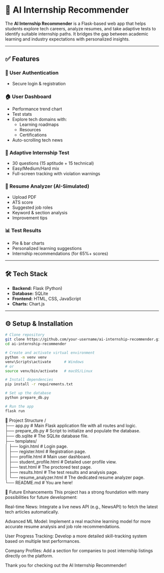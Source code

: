 # 🚀 AI Internship Recommender

The **AI Internship Recommender** is a Flask-based web app that helps students explore tech careers, analyze resumes, and take adaptive tests to identify suitable internship paths. It bridges the gap between academic learning and industry expectations with personalized insights.

---

## ✅ Features

### 🔐 User Authentication
- Secure login & registration

### 🏠 User Dashboard
- Performance trend chart  
- Test stats  
- Explore tech domains with:
  - Learning roadmaps
  - Resources
  - Certifications  
- Auto-scrolling tech news

### 🧠 Adaptive Internship Test
- 30 questions (15 aptitude + 15 technical)  
- Easy/Medium/Hard mix  
- Full-screen tracking with violation warnings

### 📄 Resume Analyzer (AI-Simulated)
- Upload PDF  
- ATS score  
- Suggested job roles  
- Keyword & section analysis  
- Improvement tips

### 📊 Test Results
- Pie & bar charts  
- Personalized learning suggestions  
- Internship recommendations (for 65%+ scores)

---

## 🛠️ Tech Stack
- **Backend:** Flask (Python)  
- **Database:** SQLite  
- **Frontend:** HTML, CSS, JavaScript  
- **Charts:** Chart.js

---

## ⚙️ Setup & Installation

```bash
# Clone repository
git clone https://github.com/your-username/ai-internship-recommender.git
cd ai-internship-recommender
```
```bash
# Create and activate virtual environment
python -m venv venv
venv\Scripts\activate      # Windows
# or
source venv/bin/activate   # macOS/Linux
```
```bash
# Install dependencies
pip install -r requirements.txt
```
```bash
# Set up the database
python prepare_db.py
```
```bash
# Run the app
flask run
```

📂 Project Structure
/<br> 
├── app.py                                    # Main Flask application file with all routes and logic.<br> 
├── prepare_db.py                             # Script to initialize and populate the database.<br> 
├── db.sqlite                                 # The SQLite database file.<br> 
├── templates/                                <br> 
│   ├── login.html                            # Login page.<br> 
│   ├── register.html                         # Registration page.<br> 
│   ├── profile.html                          # Main user dashboard.<br> 
│   ├── student_profile.html                  # Detailed user profile view.<br> 
│   ├── test.html                             # The proctored test page.<br> 
│   ├── results.html                          # The test results and analysis page.<br> 
│   └── resume_analyzer.html                  # The dedicated resume analyzer page.<br> 
└── README.md                                 # You are here!<br> 

🚀 Future Enhancements
This project has a strong foundation with many possibilities for future development:

Real-time News: Integrate a live news API (e.g., NewsAPI) to fetch the latest tech articles automatically.

Advanced ML Model: Implement a real machine learning model for more accurate resume analysis and job role recommendations.

User Progress Tracking: Develop a more detailed skill-tracking system based on multiple test performances.

Company Profiles: Add a section for companies to post internship listings directly on the platform.

Thank you for checking out the AI Internship Recommender!

